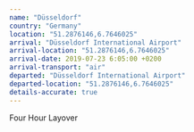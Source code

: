 ```yaml
---
name: "Düsseldorf"
country: "Germany"
location: "51.2876146,6.7646025"
arrival: "Düsseldorf International Airport"
arrival-location: "51.2876146,6.7646025"
arrival-date: 2019-07-23 6:05:00 +0200
arrival-transport: "air"
departed: "Düsseldorf International Airport"
departed-location: "51.2876146,6.7646025"
details-accurate: true
---
```

Four Hour Layover